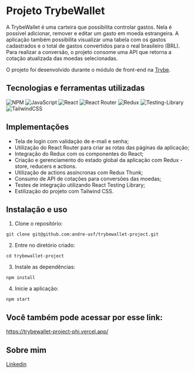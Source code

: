 # Projeto TrybeWallet

A TrybeWallet é uma carteira que possibilita controlar gastos. Nela é possível adicionar, remover e editar um gasto em moeda estrangeira. A aplicação também possibilita visualizar uma tabela com os gastos cadastrados e o total de gastos convertidos para o real brasileiro (BRL). Para realizar a conversão, o projeto consome uma API que retorna a cotação atualizada das moedas selecionadas.

O projeto foi desenvolvido durante o módulo de front-end na [Trybe](https://www.betrybe.com/).

## Tecnologias e ferramentas utilizadas 

![NPM](https://img.shields.io/badge/NPM-%23CB3837.svg?style=for-the-badge&logo=npm&logoColor=white)
![JavaScript](https://img.shields.io/badge/javascript-%23323330.svg?style=for-the-badge&logo=javascript&logoColor=%23F7DF1E)
![React](https://img.shields.io/badge/react-%2320232a.svg?style=for-the-badge&logo=react&logoColor=%2361DAFB)
![React Router](https://img.shields.io/badge/React_Router-CA4245?style=for-the-badge&logo=react-router&logoColor=white)
![Redux](https://img.shields.io/badge/redux-%23593d88.svg?style=for-the-badge&logo=redux&logoColor=white)
![Testing-Library](https://img.shields.io/badge/-TestingLibrary-%23E33332?style=for-the-badge&logo=testing-library&logoColor=white)
![TailwindCSS](https://img.shields.io/badge/tailwindcss-%2338B2AC.svg?style=for-the-badge&logo=tailwind-css&logoColor=white)

## Implementações

- Tela de login com validação de e-mail e senha;
- Utilização do React Router para criar as rotas das páginas da aplicação;
- Integração do Redux com os componentes do React;
- Criação e gerenciamento do estado global da aplicação com Redux - store, reducers e actions.
- Utilização de actions assíncronas com Redux Thunk;
- Consumo de API de cotações para conversões das moedas;
- Testes de integração utilizando React Testing Library;
- Estilização do projeto com Tailwind CSS.

## Instalação e uso

1. Clone o repositório:

```
git clone git@github.com:andre-usf/trybewallet-project.git
```

2. Entre no diretório criado:

```
cd trybewallet-project
```

3. Instale as dependências:

```
npm install
```

4. Inicie a aplicação:

```
npm start
```

## Você também pode acessar por esse link:

https://trybewallet-project-phi.vercel.app/

## Sobre mim

[Linkedin](https://www.linkedin.com/in/andrefretta/)

<!-- Olá, Tryber!
Esse é apenas um arquivo inicial para o README do seu projeto no qual você pode customizar e reutilizar todas as vezes que for executar o trybe-publisher.

Para deixá-lo com a sua cara, basta alterar o seguinte arquivo da sua máquina: ~/.student-repo-publisher/custom/_NEW_README.md

É essencial que você preencha esse documento por conta própria, ok?
Não deixe de usar nossas dicas de escrita de README de projetos, e deixe sua criatividade brilhar!
:warning: IMPORTANTE: você precisa deixar nítido:
- quais arquivos/pastas foram desenvolvidos por você; 
- quais arquivos/pastas foram desenvolvidos por outra pessoa estudante;
- quais arquivos/pastas foram desenvolvidos pela Trybe.
-->
